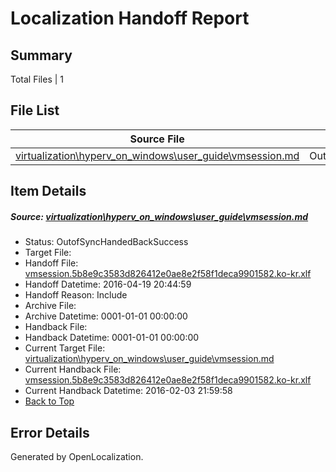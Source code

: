 # <a name='report-top'></a> Localization Handoff Report

## Summary
 Total Files | 1

## File List
 Source File | Status | Details 
 ----------- | ------ | ------- 
 [virtualization\hyperv_on_windows\user_guide\vmsession.md](https://github.com/Microsoft/Virtualization-Documentation-Private/blob/e85a1a585ff72e6a36dd19555b9be4713df80f8e/virtualization/hyperv_on_windows/user_guide/vmsession.md) | OutofSyncHandedBackSuccess | [Details](#df21bec2fab07ab5ee6ed626dd2197a63238d4e4203)

## Item Details
##### <a name='df21bec2fab07ab5ee6ed626dd2197a63238d4e4203'></a> Source: [virtualization\hyperv_on_windows\user_guide\vmsession.md](https://github.com/Microsoft/Virtualization-Documentation-Private/blob/e85a1a585ff72e6a36dd19555b9be4713df80f8e/virtualization/hyperv_on_windows/user_guide/vmsession.md)
* Status: OutofSyncHandedBackSuccess
* Target File: 
* Handoff File: [vmsession.5b8e9c3583d826412e0ae8e2f58f1deca9901582.ko-kr.xlf](https://github.com/Microsoft/Virtualization-Documentation-Private.handoff/blob/988ced7633929202bbb11428304ab5c6b2bcd313/ol-handoff/Microsoft/Virtualization-Documentation-Private.ko-kr/live/vmsession.5b8e9c3583d826412e0ae8e2f58f1deca9901582.ko-kr.xlf)
* Handoff Datetime: 2016-04-19 20:44:59
* Handoff Reason: Include
* Archive File: 
* Archive Datetime: 0001-01-01 00:00:00
* Handback File: 
* Handback Datetime: 0001-01-01 00:00:00
* Current Target File: [virtualization\hyperv_on_windows\user_guide\vmsession.md](https://github.com/Microsoft/Virtualization-Documentation-Private.ko-kr/blob/0bddc92a1faa1514fd94bec10df552c1eb7edaf7/virtualization/hyperv_on_windows/user_guide/vmsession.md)
* Current Handback File: [vmsession.5b8e9c3583d826412e0ae8e2f58f1deca9901582.ko-kr.xlf](https://github.com/Microsoft/Virtualization-Documentation-Private.handback/blob/8b09ebb0d29ac0ca921f98747383a612f0883074/ol-handback/Microsoft/Virtualization-Documentation-Private.ko-kr/live/vmsession.5b8e9c3583d826412e0ae8e2f58f1deca9901582.ko-kr.xlf)
* Current Handback Datetime: 2016-02-03 21:59:58
* [Back to Top](#report-top)


## Error Details

Generated by OpenLocalization.
